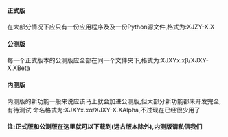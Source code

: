#### 正式版

在大部分情况下应只有一份应用程序及及一份Python源文件,格式为:XJZY-X.X

#### 公测版

每一个正式版本的公测版应全部在同一个文件夹下,格式为:XJXYx.xβ/XJXY-X.XBeta

#### 内测版

内测版的新功能一般来说应该马上就会加进公测版,但大部分新功能都未开发完全,有待测试
命名格式为:XJXYx.xα/XJXY-X.XAlpha,不过现在已经很少用了

#### 注:正式版和公测版在这里就可以下载到(远古版本除外),内测版请私信我们